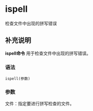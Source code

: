 ispell
===

检查文件中出现的拼写错误

## 补充说明

**ispell命令** 用于检查文件中出现的拼写错误。

###  语法

```
ispell(参数)
```

###  参数

文件：指定要进行拼写检查的文件。


<!-- Linux命令行搜索引擎：https://jaywcjlove.github.io/linux-command/ -->